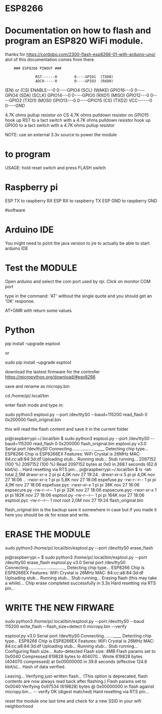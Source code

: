 # ESP8266
# Documentation on how to flash and program an ESP820 WiFi module.

thanks for https://cordobo.com/2300-flash-esp8266-01-with-arduino-uno/
alot of this documentation comes from there.

        ### ESP8266 PINOUT ###

                  RST------0        0----GPIO1  (TXD0)
                  ADC0-----0        0----GPIO3  (RXD0)
   (EN) or (CS)   ENABLE---0        0----GPIO4  (SCL)
          (WAKE)  GPIO16---0        0----GPIO4  (SDA)
          (SCLK)  GPIO14---0        0----GPIO0  (RXD1) 
          (MISO)  GPIO12---0        0----GPIO2  (TXD1)
          (MOSI)  GPIO13---0        0----GPIO15 (CS) (TXD2)
                  VCC------0        0----GND 


4.7K ohms pullup resistor on CS
4.7K ohms pulldown resistor on GPIO15
hook up RST to a tact switch with a 4.7K ohms pulldown resistor
hook up GPIO0 to a tact switch with a 4.7K ohms pullup resistor

NOTE: use an external 3.3v source to power the module

# to program
USAGE: hold reset switch and press FLASH switch

# Raspberry pi 

ESP TX to raspberry RX
ESP RX to raspberry TX
ESP GND to raspberry GND


#software

# Arduino IDE

You might need to point the java version to jre to actually be able to start arduino IDE

# Test the MODULE

 Open arduino and select the com port used by rpi.
 Click on monitor COM port

type in the command: 'AT' without the single quote and you should get an 'OK' response.

AT+GMR with return some values


# Python

pip install –upgrade esptool

or 

sudo pip install –upgrade esptool


download the lastest firmware for the controller https://micropython.org/download/#esp8266

save and rename as micropy.bin

cd /home/pi/.local/bin

enter flash mode and type in:

sudo python3 esptool.py --port /dev/ttyS0 --baud=115200 read_flash 0 0x200000 flash_original.bin

this will read the flash content and save it in the current folder


pi@raspberrypi:~/.local/bin $ sudo python3 esptool.py --port /dev/ttyS0 --baud=115200 read_flash 0 0x200000 flash_original.bin
esptool.py v3.0
Serial port /dev/ttyS0
Connecting........_____....._____....._____
Detecting chip type... ESP8266
Chip is ESP8266EX
Features: WiFi
Crystal is 26MHz
MAC: 84:cc:a8:84:3d:df
Uploading stub...
Running stub...
Stub running...
2097152 (100 %)
2097152 (100 %)
Read 2097152 bytes at 0x0 in 268.1 seconds (62.6 kbit/s)...
Hard resetting via RTS pin...
pi@raspberrypi:~/.local/bin $ ls -lah
total 2,5M
drwxr-xr-x 2 pi   pi   4,0K nov 27 19:24 .
drwxr-xr-x 5 pi   pi   4,0K nov 27 18:06 ..
-rwxr-xr-x 1 pi   pi   5,8K nov 27 18:06 espefuse.py
-rw-r--r-- 1 pi   pi   4,9K nov 27 18:06 espefuse.pyc
-rwxr-xr-x 1 pi   pi    38K nov 27 18:06 espsecure.py
-rw-r--r-- 1 pi   pi    32K nov 27 18:06 espsecure.pyc
-rwxr-xr-x 1 pi   pi   182K nov 27 18:06 esptool.py
-rw-r--r-- 1 pi   pi   164K nov 27 18:06 esptool.pyc
-rw-r--r-- 1 root root 2,0M nov 27 19:24 flash_original.bin


flash_original.bin is the backup save it somewhere in case but if you made it here you should be ok for erase and write.

# ERASE THE MODULE

sudo python3 /home/pi/.local/bin/esptool.py --port /dev/ttyS0 erase_flash


pi@raspberrypi:~ $ sudo python3 /home/pi/.local/bin/esptool.py --port /dev/ttyS0 erase_flash
esptool.py v3.0
Serial port /dev/ttyS0
Connecting........_____....._____....._____....._____....._
Detecting chip type... ESP8266
Chip is ESP8266EX
Features: WiFi
Crystal is 26MHz
MAC: 84:cc:a8:84:3d:df
Uploading stub...
Running stub...
Stub running...
Erasing flash (this may take a while)...
Chip erase completed successfully in 3.3s
Hard resetting via RTS pin...


# WRITE THE NEW FIRWARE

sudo python3 /home/pi/.local/bin/esptool.py --port /dev/ttyS0 --baud 115200 write_flash --flash_size=detect 0 micropy.bin --verify


esptool.py v3.0
Serial port /dev/ttyS0
Connecting........____
Detecting chip type... ESP8266
Chip is ESP8266EX
Features: WiFi
Crystal is 26MHz
MAC: 84:cc:a8:84:3d:df
Uploading stub...
Running stub...
Stub running...
Configuring flash size...
Auto-detected Flash size: 4MB
Flash params set to 0x0040
Compressed 619828 bytes to 404070...
Wrote 619828 bytes (404070 compressed) at 0x00000000 in 39.8 seconds (effective 124.6 kbit/s)...
Hash of data verified.

Leaving...
Verifying just-written flash...
(This option is deprecated, flash contents are now always read back after flashing.)
Flash params set to 0x0040
Verifying 0x97534 (619828) bytes @ 0x00000000 in flash against micropy.bin...
-- verify OK (digest matched)
Hard resetting via RTS pin...


reset the module one last time and check for a new SSID in your wifi neighborhood
